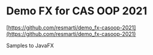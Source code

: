 # Demo FX for CAS OOP 2021

[https://github.com/resmarti/demo_fx-casoop-2021](https://github.com/resmarti/demo_fx-casoop-2021)

Samples to JavaFX